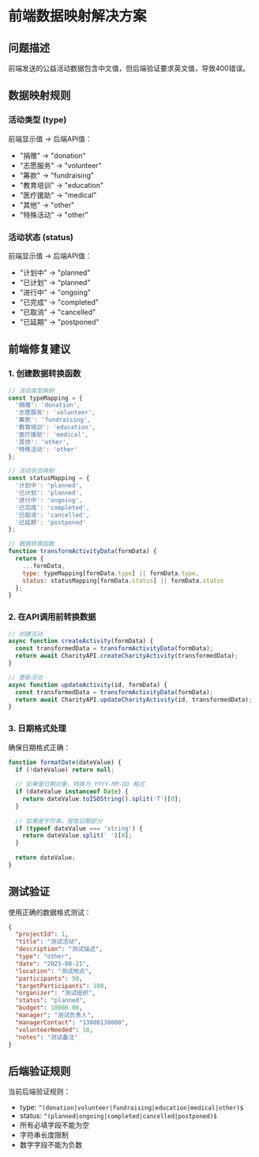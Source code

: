 # 前端数据映射解决方案

## 问题描述
前端发送的公益活动数据包含中文值，但后端验证要求英文值，导致400错误。

## 数据映射规则

### 活动类型 (type)
前端显示值 → 后端API值：
- "捐赠" → "donation"
- "志愿服务" → "volunteer" 
- "筹款" → "fundraising"
- "教育培训" → "education"
- "医疗援助" → "medical"
- "其他" → "other"
- "特殊活动" → "other"

### 活动状态 (status)
前端显示值 → 后端API值：
- "计划中" → "planned"
- "已计划" → "planned"
- "进行中" → "ongoing"
- "已完成" → "completed"
- "已取消" → "cancelled"
- "已延期" → "postponed"

## 前端修复建议

### 1. 创建数据转换函数

```javascript
// 活动类型映射
const typeMapping = {
  '捐赠': 'donation',
  '志愿服务': 'volunteer',
  '筹款': 'fundraising', 
  '教育培训': 'education',
  '医疗援助': 'medical',
  '其他': 'other',
  '特殊活动': 'other'
};

// 活动状态映射
const statusMapping = {
  '计划中': 'planned',
  '已计划': 'planned',
  '进行中': 'ongoing', 
  '已完成': 'completed',
  '已取消': 'cancelled',
  '已延期': 'postponed'
};

// 数据转换函数
function transformActivityData(formData) {
  return {
    ...formData,
    type: typeMapping[formData.type] || formData.type,
    status: statusMapping[formData.status] || formData.status
  };
}
```

### 2. 在API调用前转换数据

```javascript
// 创建活动
async function createActivity(formData) {
  const transformedData = transformActivityData(formData);
  return await CharityAPI.createCharityActivity(transformedData);
}

// 更新活动  
async function updateActivity(id, formData) {
  const transformedData = transformActivityData(formData);
  return await CharityAPI.updateCharityActivity(id, transformedData);
}
```

### 3. 日期格式处理

确保日期格式正确：
```javascript
function formatDate(dateValue) {
  if (!dateValue) return null;
  
  // 如果是日期对象，转换为 YYYY-MM-DD 格式
  if (dateValue instanceof Date) {
    return dateValue.toISOString().split('T')[0];
  }
  
  // 如果是字符串，提取日期部分
  if (typeof dateValue === 'string') {
    return dateValue.split(' ')[0];
  }
  
  return dateValue;
}
```

## 测试验证

使用正确的数据格式测试：
```json
{
  "projectId": 1,
  "title": "测试活动",
  "description": "测试描述", 
  "type": "other",
  "date": "2025-08-21",
  "location": "测试地点",
  "participants": 50,
  "targetParticipants": 100,
  "organizer": "测试组织",
  "status": "planned",
  "budget": 10000.00,
  "manager": "测试负责人",
  "managerContact": "13800138000",
  "volunteerNeeded": 10,
  "notes": "测试备注"
}
```

## 后端验证规则

当前后端验证规则：
- type: `^(donation|volunteer|fundraising|education|medical|other)$`
- status: `^(planned|ongoing|completed|cancelled|postponed)$`
- 所有必填字段不能为空
- 字符串长度限制
- 数字字段不能为负数